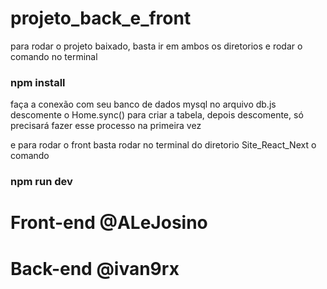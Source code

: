 # projeto_back_e_front

para rodar o projeto baixado, basta ir em ambos os diretorios e rodar o comando no terminal
### npm install

faça a conexão com seu banco de dados mysql no arquivo db.js
descomente o Home.sync() para criar a tabela, depois descomente, só precisará fazer esse processo na primeira vez

e para rodar o front basta rodar no terminal do diretorio Site_React_Next o comando
### npm run dev

# Front-end @ALeJosino
# Back-end @ivan9rx
